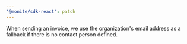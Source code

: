 ```yaml
---
'@monite/sdk-react': patch
---
```


When sending an invoice, we use the organization's email address as a fallback if there is no contact person defined.
